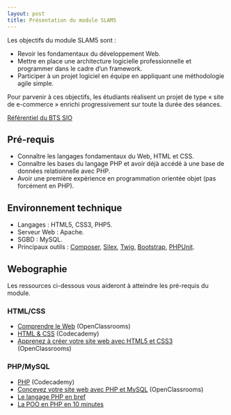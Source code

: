 ```yaml
---
layout: post
title: Présentation du module SLAM5
---
```


Les objectifs du module SLAM5 sont :

* Revoir les fondamentaux du développement Web.
* Mettre en place une architecture logicielle professionnelle et programmer dans le cadre d’un framework.
* Participer à un projet logiciel en équipe en appliquant une méthodologie agile simple.

Pour parvenir à ces objectifs, les étudiants réalisent un projet de type « site de e-commerce » enrichi progressivement sur toute la durée des séances.

[Référentiel du BTS SIO](https://www.sup.adc.education.fr/btslst/referentiel/BTS_ServicesInformatiquesOrganisations.pdf)

## Pré-requis

* Connaître les langages fondamentaux du Web, HTML et CSS.
* Connaître les bases du langage PHP et avoir déjà accédé à une base de données relationnelle avec PHP.
* Avoir une première expérience en programmation orientée objet (pas forcément en PHP).

## Environnement technique

* Langages : HTML5, CSS3, PHP5.
* Serveur Web : Apache.
* SGBD : MySQL.
* Principaux outils : [Composer](https://getcomposer.org/), [Silex](http://silex.sensiolabs.org/), [Twig](http://twig.sensiolabs.org/), [Bootstrap](http://getbootstrap.com/), [PHPUnit](https://phpunit.de/).

## Webographie

Les ressources ci-dessous vous aideront à atteindre les pré-requis du module.

### HTML/CSS

* [Comprendre le Web](https://openclassrooms.com/courses/comprendre-le-web) (OpenClassrooms)
* [HTML & CSS](http://www.codecademy.com/fr/tracks/web) (Codecademy)
* [Apprenez à créer votre site web avec HTML5 et CSS3](http://openclassrooms.com/courses/apprenez-a-creer-votre-site-web-avec-html5-et-css3) (OpenClassrooms)

### PHP/MySQL

* [PHP](http://www.codecademy.com/fr/tracks/php) (Codecademy)
* [Concevez votre site web avec PHP et MySQL](http://openclassrooms.com/courses/concevez-votre-site-web-avec-php-et-mysql) (OpenClassrooms)
* [Le langage PHP en bref](http://prof.bpesquet.fr/cours/php-en-bref/)
* [La POO en PHP en 10 minutes](http://bdelespierre.fr/article/la-poo-en-php-en-10-minutes-ou-moins/)

